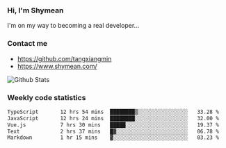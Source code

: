 ### Hi, I'm Shymean

I'm on my way to becoming a real developer...

### Contact me

- <https://github.com/tangxiangmin>
- <https://www.shymean.com/>

![Github Stats](https://github-readme-stats.vercel.app/api?username=tangxiangmin&show_icons=true&theme=dark)


###  Weekly code statistics

<!--START_SECTION:waka-->

```txt
TypeScript       12 hrs 54 mins  ████████▒░░░░░░░░░░░░░░░░   33.28 %
JavaScript       12 hrs 24 mins  ████████░░░░░░░░░░░░░░░░░   32.00 %
Vue.js           7 hrs 30 mins   █████░░░░░░░░░░░░░░░░░░░░   19.37 %
Text             2 hrs 37 mins   █▓░░░░░░░░░░░░░░░░░░░░░░░   06.78 %
Markdown         1 hr 15 mins    ▓░░░░░░░░░░░░░░░░░░░░░░░░   03.23 %
```

<!--END_SECTION:waka-->